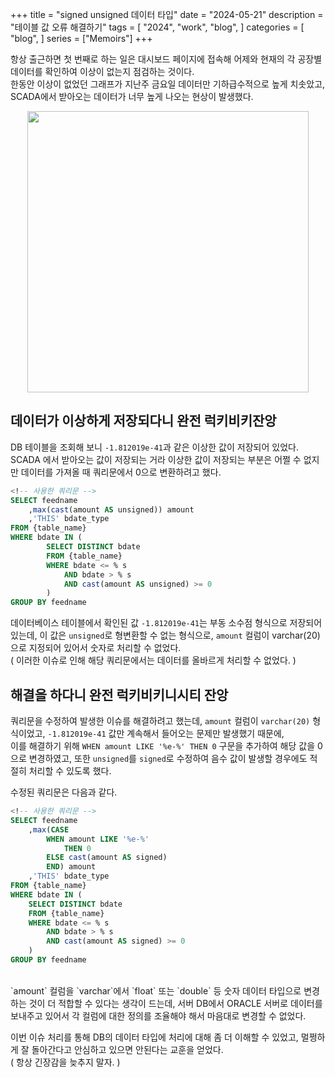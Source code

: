 +++
title = "signed unsigned 데이터 타입"
date = "2024-05-21"
description = "테이블 값 오류 해결하기"
tags = [
    "2024",
    "work",
    "blog",
]
categories = [
    "blog",
]
series = ["Memoirs"]
+++

항상 출근하면 첫 번째로 하는 일은 대시보드 페이지에 접속해 어제와 현재의 각 공장별 데이터를 확인하여 이상이 없는지 점검하는 것이다.<br>
한동안 이상이 없었던 그래프가 지난주 금요일 데이터만 기하급수적으로 높게 치솟았고, SCADA에서 받아오는 데이터가 너무 높게 나오는 현상이 발생했다.

<p align="center"><img src="https://github.com/user-attachments/assets/fecc2a85-8bc1-44de-b4f7-68601dc4ff8e" width="450"></p>

<!--more-->

## 데이터가 이상하게 저장되다니 완전 럭키비키잔앙

DB 테이블을 조회해 보니 `-1.812019e-41`과 같은 이상한 값이 저장되어 있었다. <br>
SCADA 에서 받아오는 값이 저장되는 거라 이상한 값이 저장되는 부분은 어쩔 수 없지만 데이터를 가져올 때 쿼리문에서 0으로 변환하려고 했다.

```sql
<!-- 사용한 쿼리문 -->
SELECT feedname
    ,max(cast(amount AS unsigned)) amount
    ,'THIS' bdate_type
FROM {table_name}
WHERE bdate IN (
        SELECT DISTINCT bdate
        FROM {table_name}
        WHERE bdate <= % s
            AND bdate > % s
            AND cast(amount AS unsigned) >= 0
        )
GROUP BY feedname
```

데이터베이스 테이블에서 확인된 값 `-1.812019e-41`는 부동 소수점 형식으로 저장되어 있는데, 이 값은 `unsigned`로 형변환할 수 없는 형식으로, `amount` 컬럼이 varchar(20)으로 지정되어 있어서 숫자로 처리할 수 없었다. <br>
( 이러한 이슈로 인해 해당 쿼리문에서는 데이터를 올바르게 처리할 수 없었다. )

## 해결을 하다니 완전 럭키비키니시티 잔앙

쿼리문을 수정하여 발생한 이슈를 해결하려고 했는데, `amount` 컬럼이 `varchar(20)` 형식이었고, `-1.812019e-41` 값만 계속해서 들어오는 문제만 발생했기 때문에, <br>
이를 해결하기 위해 `WHEN amount LIKE '%e-%' THEN 0` 구문을 추가하여 해당 값을 0으로 변경하였고, 또한 `unsigned`를 `signed`로 수정하여 음수 값이 발생할 경우에도 적절히 처리할 수 있도록 했다.

수정된 쿼리문은 다음과 같다.

```sql
<!-- 사용한 쿼리문 -->
SELECT feedname
    ,max(CASE 
        WHEN amount LIKE '%e-%'
            THEN 0
        ELSE cast(amount AS signed)
        END) amount
    ,'THIS' bdate_type
FROM {table_name}
WHERE bdate IN (
    SELECT DISTINCT bdate
    FROM {table_name}
    WHERE bdate <= % s
        AND bdate > % s
        AND cast(amount AS signed) >= 0
    )
GROUP BY feedname
```

<br>
`amount` 컬럼을 `varchar`에서 `float` 또는 `double` 등 숫자 데이터 타입으로 변경하는 것이 더 적합할 수 있다는 생각이 드는데, 서버 DB에서 ORACLE 서버로 데이터를 보내주고 있어서 각 컬럼에 대한 정의를 조율해야 해서 마음대로 변경할 수 없었다. <br>

이번 이슈 처리를 통해 DB의 데이터 타입에 처리에 대해 좀 더 이해할 수 있었고, 멀쩡하게 잘 돌아간다고 안심하고 있으면 안된다는 교훈을 얻었다. <br>
( 항상 긴장감을 늦추지 말자. )
